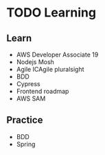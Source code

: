 # TODO Learning
## Learn
- AWS Developer Associate 19
- Nodejs Mosh
- Agile ICAgile pluralsight
- BDD
- Cypress
- Frontend roadmap
- AWS SAM

## Practice
- BDD
- Spring